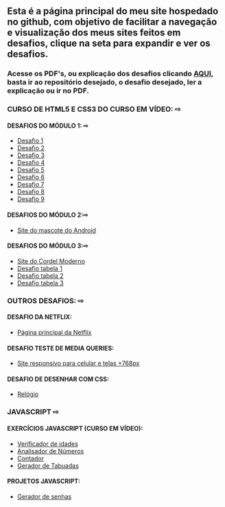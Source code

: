 <html lang="pt-br">

<head>
<meta charset="UTF-8">
<meta http-equiv="X-UA-Compatible" content="IE=edge">
<meta name="viewport" content="width=device-width, initial-scale=1.0">
<link rel="stylesheet" href="style.css">
</head>

<body>

<h2><strong>Esta é a página principal do meu site hospedado no github, com objetivo de facilitar a navegação e visualização dos meus sites feitos em desafios, <span id="cor" >clique na seta para expandir e ver os desafios.</span></strong></h2>

<h3>Acesse os PDF's, ou explicação dos desafios clicando <a id="aqui" href="https://github.com/TascaXD" target="_blank">AQUI</a>, basta ir ao repositório desejado, o desafio desejado, ler a explicação ou ir no PDF.</h3>

<h3>CURSO DE HTML5 E CSS3 DO CURSO EM VÍDEO: <span class="menu-icon">⇨</span> </h3> 

<div class="desafios-menu">
<h4>DESAFIOS DO MÓDULO 1: <span class="menu-icon">⇨</span> </h4>

<ul class="desafios-menu">

<a href="https://tascaxd.github.io/PROJETOS/HTML%2BCSS/CURSO-EM-VIDEO/modulo-1/DESAFIO%201/desafio1.html" target="_blank">
<li>Desafio 1</li>
</a>

<a href="https://tascaxd.github.io/PROJETOS/HTML%2BCSS/CURSO-EM-VIDEO/modulo-1/DESAFIO%202/desafio2.html" target="_blank">
<li>Desafio 2</li>
</a>

<a href="https://tascaxd.github.io/PROJETOS/HTML%2BCSS/CURSO-EM-VIDEO/modulo-1/DESAFIO%203/desafio3.html" target="_blank">
<li>Desafio 3</li>
</a>

<a href="https://tascaxd.github.io/PROJETOS/HTML%2BCSS/CURSO-EM-VIDEO/modulo-1/DESAFIO%204/desafio4.html" target="_blank">
<li>Desafio 4</li>
</a>

<a href="https://tascaxd.github.io/PROJETOS/HTML%2BCSS/CURSO-EM-VIDEO/modulo-1/DESAFIO%205/desafio5.html" target="_blank">
<li>Desafio 5</li>
</a>

<a href="https://tascaxd.github.io/PROJETOS/HTML%2BCSS/CURSO-EM-VIDEO/modulo-1/DESAFIO6/desafio6.html" target="_blank">
<li>Desafio 6</li>
</a>
<a href="https://tascaxd.github.io/PROJETOS/HTML%2BCSS/CURSO-EM-VIDEO/modulo-1/DESAFIO7/desafio7.html" target="_blank">
<li>Desafio 7</li>
</a>

<a href="https://tascaxd.github.io/PROJETOS/HTML%2BCSS/CURSO-EM-VIDEO/modulo-1/DESAFIO8/desafio8.html" target="_blank">
<li>Desafio 8</li>
</a>

<a href="https://tascaxd.github.io/PROJETOS/HTML%2BCSS/CURSO-EM-VIDEO/modulo-1/DESAFIO9/desafio9.html" target="_blank">
<li>Desafio 9</li>
</a>
</ul>

<h4>DESAFIOS DO MÓDULO 2:<span class="menu-icon">⇨</span></h4>

<ul class="desafios-menu">

<a href="https://tascaxd.github.io/PROJETOS/HTML%2BCSS/CURSO-EM-VIDEO/modulo-2/pagina2.html" target="_blank">
<li>Site do mascote do Android</li>
</a>

</ul>

<h4>DESAFIOS DO MÓDULO 3:<span class="menu-icon">⇨</span></h4>

<ul class="desafios-menu">

<a href="https://tascaxd.github.io/PROJETOS/HTML%2BCSS/CURSO-EM-VIDEO/modulo-3/desafio%20cordel/cordel.html" target="_blank">
<li>Site do Cordel Moderno</li>
</a>

<a href="https://tascaxd.github.io/PROJETOS/HTML%2BCSS/CURSO-EM-VIDEO/modulo-3/desafio%20tabelas/table.html" target="_blank">
<li>Desafio tabela 1</li>
</a>

<a href="https://tascaxd.github.io/PROJETOS/HTML%2BCSS/CURSO-EM-VIDEO/modulo-3/desafio%20tabelas/table2.html" target="_blank">
<li>Desafio tabela 2</li>
</a>

<a href="https://tascaxd.github.io/PROJETOS/HTML%2BCSS/CURSO-EM-VIDEO/modulo-3/desafio%20tabelas/table3.html" target="_blank">
<li>Desafio tabela 3</li>
</a>

</ul>

</div>

<h3>OUTROS DESAFIOS:  <span class="menu-icon">⇨</span> </h3> 

<div class="desafios-menu">
<h4>DESAFIO DA NETFLIX:</h4>

<ul>   
<a href="https://tascaxd.github.io/PROJETOS/HTML%2BCSS/NETFLIX/netflix.html" target="_blank">
<li>Página principal da Netflix</li>
</a>
</ul>

<h4>DESAFIO TESTE DE MEDIA QUERIES:</h4>

<ul>
<a href="https://tascaxd.github.io/PROJETOS/HTML%2BCSS/CURSO-EM-VIDEO/Modulo-4-MEDIA-QUERY/desafio-mq-teste/index.html" target="_blank">
<li>Site responsivo para celular e telas +768px</li>
</a>
</ul>

<h4>DESAFIO DE DESENHAR COM CSS:</h4>

<ul>
<a href="https://tascaxd.github.io/PROJETOS/HTML%2BCSS/projeto-relogio/relogio.html" target="_blank">
<li>Relógio</li>
</a>
</ul>

</div>

<h3>JAVASCRIPT  <span class="menu-icon">⇨</span> </h3> 

<div class="desafios-menu">
    <h4>EXERCÍCIOS JAVASCRIPT (CURSO EM VÍDEO):</h4>
    <ul>
        <a href="https://tascaxd.github.io/PROJETOS/JAVASCRIPT/CURSO-EM-VIDEO/Verificador%20de%20idade/index.html" target="_blank">
        <li>Verificador de idades</li>
    </a>
    <a href="https://tascaxd.github.io/PROJETOS/JAVASCRIPT/CURSO-EM-VIDEO/Analisador%20de%20números/index.html" target="_blank">
    <li>Analisador de Números</li>
    </a>
        <a href="https://tascaxd.github.io/PROJETOS/JAVASCRIPT/CURSO-EM-VIDEO/Contador/index.html" target="_blank">
    <li>Contador</li>
    </a>
        <a href="https://tascaxd.github.io/PROJETOS/JAVASCRIPT/CURSO-EM-VIDEO/Gerador%20de%20tabuada/index.html" target="_blank">
    <li>Gerador de Tabuadas</li>
    </a>
    </ul>
</div>

<div class="desafios-menu">
    <h4>PROJETOS JAVASCRIPT:</h4>   
<ul>
  <a href="https://tascaxd.github.io/PROJETOS/JAVASCRIPT/Gerador%20de%20senhas/index.html" target="_blank">
        <li>Gerador de senhas</li>
    </a>
</ul>
</div>


<script src="script.js"></script>
</body>
</html>

